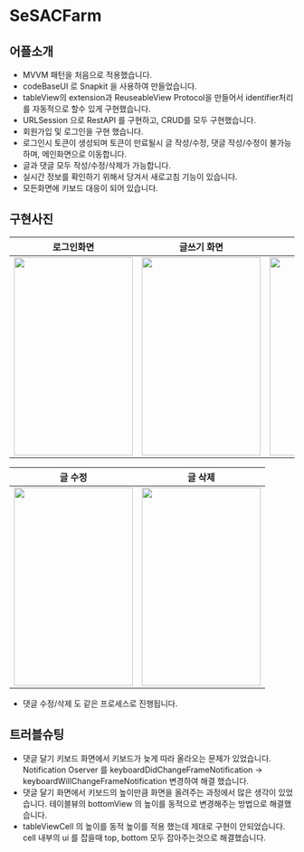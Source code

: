 # SeSACFarm
## 어플소개
- MVVM 패턴을 처음으로 적용했습니다.
- codeBaseUI 로 Snapkit 을 사용하여 만들었습니다.
- tableView의 extension과 ReuseableView Protocol을 만들어서 identifier처리를 자동적으로 할수 있게 구현했습니다.
- URLSession 으로 RestAPI 를 구현하고, CRUD를 모두 구현했습니다.
- 회원가입 및 로그인을 구현 했습니다.
- 로그인시 토큰이 생성되며 토큰이 만료될시 글 작성/수정, 댓글 작성/수정이 불가능하며, 메인화면으로 이동합니다.
- 글과 댓글 모두 작성/수정/삭제가 가능합니다.
- 실시간 정보를 확인하기 위해서 당겨서 새로고침 기능이 있습니다.
- 모든화면에 키보드 대응이 되어 있습니다.

## 구현사진
|로그인화면|글쓰기 화면|댓글쓰기 화면|
|----|----|----|
|<img src="https://user-images.githubusercontent.com/89408824/156142401-3df19201-5bae-45e3-bb4e-6117bab390ee.png" width="210" height="350"/>|<img src="https://user-images.githubusercontent.com/89408824/156141920-dd31cf53-b848-4916-90eb-bc6e86fa7d3c.png" width="210" height="350"/>|<img src="https://user-images.githubusercontent.com/89408824/156141912-3386cc9f-eb53-48b9-b963-ed9b7010e993.png" width="210" height="350"/>

|글 수정|글 삭제|
|-----|----|
|<img src="https://user-images.githubusercontent.com/89408824/156129620-6ec49ee9-3cd4-431b-b22c-e649b18593eb.gif" width="210" height="350"/>| <img src="https://user-images.githubusercontent.com/89408824/156141604-43350097-d268-4937-8652-4bfc62a3c8bd.gif" width="210" height="350"/>|
- 댓글 수정/삭제 도 같은 프로세스로 진행됩니다.

## 트러블슈팅
- 댓글 달기 키보드 화면에서 키보드가 늦게 따라 올라오는 문제가 있었습니다. Notification Oserver 를 keyboardDidChangeFrameNotification -> keyboardWillChangeFrameNotification 변경하여 해결 했습니다.
- 댓글 달기 화면에서 키보드의 높이만큼 화면을 올려주는 과정에서 많은 생각이 있었습니다. 테이블뷰의 bottomView 의 높이를 동적으로 변경해주는 방법으로 해결했습니다.
- tableViewCell 의 높이를 동적 높이를 적용 했는데 제대로 구현이 안되었습니다. cell 내부의 ui 를 잡을때 top, bottom 모두 잡아주는것으로 해결했습니다.
